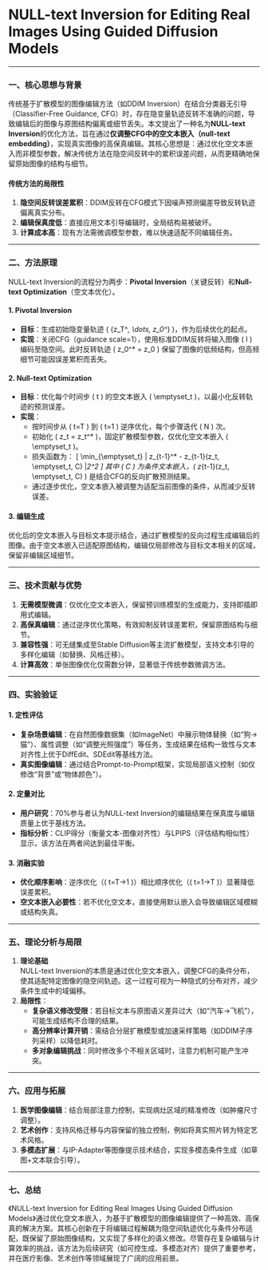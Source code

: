 # NULL-text Inversion for Editing Real Images Using Guided Diffusion Models

---

### 一、核心思想与背景
传统基于扩散模型的图像编辑方法（如DDIM Inversion）在结合分类器无引导（Classifier-Free Guidance, CFG）时，存在隐变量轨迹反转不准确的问题，导致编辑后的图像与原图结构偏离或细节丢失。本文提出了一种名为**NULL-text Inversion**的优化方法，旨在通过**仅调整CFG中的空文本嵌入（null-text embedding）**，实现真实图像的高保真编辑。其核心思想是：通过优化空文本嵌入而非模型参数，解决传统方法在隐空间反转中的累积误差问题，从而更精确地保留原始图像的结构与细节。

#### 传统方法的局限性
1. **隐空间反转误差累积**：DDIM反转在CFG模式下因噪声预测偏差导致反转轨迹偏离真实分布。
2. **编辑保真度低**：直接应用文本引导编辑时，全局结构易被破坏。
3. **计算成本高**：现有方法需微调模型参数，难以快速适配不同编辑任务。

---

### 二、方法原理
NULL-text Inversion的流程分为两步：**Pivotal Inversion**（关键反转）和**Null-text Optimization**（空文本优化）。

#### 1. **Pivotal Inversion**
- **目标**：生成初始隐变量轨迹 \( \{z_T^*, \dots, z_0^*\} \)，作为后续优化的起点。
- **实现**：关闭CFG（guidance scale=1），使用标准DDIM反转将输入图像 \( I \) 编码至隐空间。此时反转轨迹 \( z_0^* = z_0 \) 保留了图像的低频结构，但高频细节可能因误差累积而丢失。

#### 2. **Null-text Optimization**
- **目标**：优化每个时间步 \( t \) 的空文本嵌入 \( \emptyset_t \)，以最小化反转轨迹的预测误差。
- **实现**：
  - 按时间步从 \( t=T \) 到 \( t=1 \) 逆序优化，每个步骤迭代 \( N \) 次。
  - 初始化 \( z_t = z_t^* \)，固定扩散模型参数，仅优化空文本嵌入 \( \emptyset_t \)。
  - 损失函数为：
    \[
    \min_{\emptyset_t} \| z_{t-1}^* - z_{t-1}(z_t, \emptyset_t, C) \|_2^2
    \]
    其中 \( C \) 为条件文本嵌入，\( z_{t-1}(z_t, \emptyset_t, C) \) 是结合CFG的反向扩散预测结果。
  - 通过逐步优化，空文本嵌入被调整为适配当前图像的条件，从而减少反转误差。

#### 3. **编辑生成**
优化后的空文本嵌入与目标文本提示结合，通过扩散模型的反向过程生成编辑后的图像。由于空文本嵌入已适配原图结构，编辑仅局部修改与目标文本相关的区域，保留非编辑区域细节。

---

### 三、技术贡献与优势
1. **无需模型微调**：仅优化空文本嵌入，保留预训练模型的生成能力，支持即插即用式编辑。
2. **高保真编辑**：通过逆序优化策略，有效抑制反转误差累积，保留原图结构与细节。
3. **兼容性强**：可无缝集成至Stable Diffusion等主流扩散模型，支持文本引导的多样化编辑（如替换、风格迁移）。
4. **计算高效**：单张图像优化仅需数分钟，显著低于传统参数微调方法。

---

### 四、实验验证
#### 1. **定性评估**
- **复杂场景编辑**：在自然图像数据集（如ImageNet）中展示物体替换（如“狗→猫”）、属性调整（如“调整光照强度”）等任务，生成结果在结构一致性与文本对齐性上优于DiffEdit、SDEdit等基线方法。
- **真实图像编辑**：通过结合Prompt-to-Prompt框架，实现局部语义控制（如仅修改“背景”或“物体颜色”）。

#### 2. **定量对比**
- **用户研究**：70%参与者认为NULL-text Inversion的编辑结果在保真度与编辑质量上优于基线方法。
- **指标分析**：CLIP得分（衡量文本-图像对齐性）与LPIPS（评估结构相似性）显示，该方法在两者间达到最佳平衡。

#### 3. **消融实验**
- **优化顺序影响**：逆序优化（\( t=T→1 \)）相比顺序优化（\( t=1→T \)）显著降低误差累积。
- **空文本嵌入必要性**：若不优化空文本，直接使用默认嵌入会导致编辑区域模糊或结构失真。

---

### 五、理论分析与局限
1. **理论基础**  
   NULL-text Inversion的本质是通过优化空文本嵌入，调整CFG的条件分布，使其适配特定图像的隐空间轨迹。这一过程可视为一种隐式的分布对齐，减少条件生成中的域偏移。
2. **局限性**：
   - **复杂语义修改受限**：若目标文本与原图语义差异过大（如“汽车→飞机”），可能生成结构不合理的结果。
   - **高分辨率计算开销**：需结合分层扩散模型或加速采样策略（如DDIM子序列采样）以降低耗时。
   - **多对象编辑挑战**：同时修改多个不相关区域时，注意力机制可能产生冲突。

---

### 六、应用与拓展
1. **医学图像编辑**：结合局部注意力控制，实现病灶区域的精准修改（如肿瘤尺寸调整）。
2. **艺术创作**：支持风格迁移与内容保留的独立控制，例如将真实照片转为特定艺术风格。
3. **多模态扩展**：与IP-Adapter等图像提示技术结合，实现多模态条件生成（如草图+文本联合引导）。

---

### 七、总结
《NULL-text Inversion for Editing Real Images Using Guided Diffusion Models》通过优化空文本嵌入，为基于扩散模型的图像编辑提供了一种高效、高保真的解决方案。其核心创新在于将编辑过程解耦为隐空间轨迹优化与条件分布适配，既保留了原始图像结构，又实现了多样化的语义修改。尽管存在复杂编辑与计算效率的挑战，该方法为后续研究（如可控生成、多模态对齐）提供了重要参考，并在医疗影像、艺术创作等领域展现了广阔的应用前景。